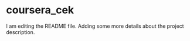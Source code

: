 # coursera_cek
I am editing the README file. Adding some more details about the project description.

